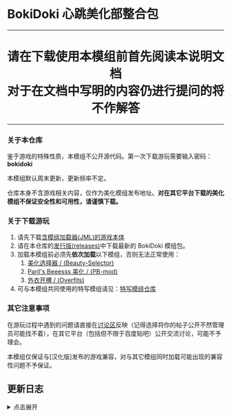 # BokiDoki 心跳美化部整合包

---

<div align="center">
  
# 请在下载使用本模组前首先阅读本说明文档<br>对于在文档中写明的内容仍进行提问的将不作解答

</div>

---
### 关于本仓库
鉴于游戏的特殊性质，本模组不公开源代码。第一次下载游玩需要输入密码：**bokidoki**

本模组默认周末更新，更新频率不定。

仓库本身不含游戏相关内容，仅作为美化模组发布地址。**对在其它平台下载的美化模组不保证安全性和可用性，请谨慎下载。**

### 关于下载游玩
1. 请先下载[含模组加载器(JML)的游戏本体][jml-build-repo]
2. 请在本仓库的[发行版(releases)][latest-release]中下载最新的 BokiDoki 模组包。
3. 加载本模组前必须先**依次加载**以下模组，否则无法正常使用：
    1. [美化选择器 / (Beauty-Selector)][bs-repo]
    2. [Paril's Beeesss 美化 / (PB-mod)][pb-repo]
    3. [外衣开槽 / (Overfits)][overfits-repo]
4. 可与本模组共同使用的特写模组请见：[特写模组仓库][beautification-repos]

### 其它注意事项
在游玩过程中遇到的问题请直接在[讨论区][disscussions]反映（记得选择将你的帖子公开不然管理员可能找不着），在其它平台（包括但不限于百度贴吧）公开交流讨论，可能不予理会。

本模组仅保证与[汉化版]发布的游戏兼容，对与其它模组同时加载可能出现的兼容性问题不予保证。

## 更新日志
<details>
<summary>点击展开</summary>
> 2023.12.3 - v1.2.0 <br>
> 2023.11.15 - v1.1.0 - 修复v1.0.0的bug，补充icon，添加对mod导入顺序的错误处理<br>
> 2023.11.14 - v1.0.0
</details>

[disscussions]: https://github.com/orgs/BokiDoki-Beautification-Department/discussions
[latest-release]: https://github.com/BokiDoki-Beautification-Department/BokiDoki/releases/latest
[jml-build-repo]: https://github.com/Lyoko-Jeremie/DoLModLoaderBuild
[bs-repo]: https://github.com/suin14/Beauty-selector-mod
[pb-repo]: ?
[overfits-repo]: https://github.com/suin14/Overfits-mod
[beautification-repos]: https://github.com/orgs/BokiDoki-Beautification-Department/repositories
